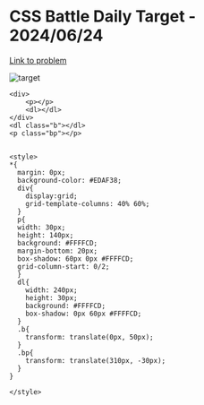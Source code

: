 # CSS Battle Daily Target - 2024/06/24

[Link to problem](https://cssbattle.dev/play/fQLj0ZRJsJD5jsCq7XLA)

![target](https://firebasestorage.googleapis.com/v0/b/cssbattleapp.appspot.com/o/user%2Fummd3POvEDfFyeFvVdOMG3OOrwE2%2Ftargets%2Ftarget_jQJ1dB1.png?alt=media)

```
<div>
    <p></p>
    <dl></dl>
</div>
<dl class="b"></dl>
<p class="bp"></p>
  
 
<style>
*{
  margin: 0px;
  background-color: #EDAF38;
  div{
    display:grid;
    grid-template-columns: 40% 60%;
  }
  p{
  width: 30px;
  height: 140px;
  background: #FFFFCD;
  margin-bottom: 20px;
  box-shadow: 60px 0px #FFFFCD;
  grid-column-start: 0/2;
  }
  dl{
    width: 240px;
    height: 30px;
    background: #FFFFCD;
    box-shadow: 0px 60px #FFFFCD;
  }
  .b{
    transform: translate(0px, 50px);
  }
  .bp{
    transform: translate(310px, -30px);
  }
}

</style>
```